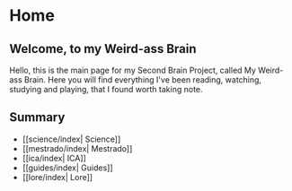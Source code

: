# Home

## Welcome, to my Weird-ass Brain

Hello, this is the main page for my Second Brain Project, called My Weird-ass Brain. Here you will find everything I've been reading, watching, studying and playing, that I found worth taking note.

## Summary

- [[science/index| Science]]
- [[mestrado/index| Mestrado]]
- [[ica/index| ICA]] 
- [[guides/index| Guides]]
- [[lore/index| Lore]]
